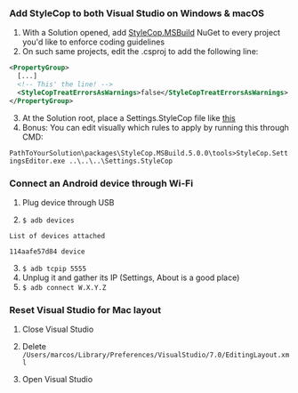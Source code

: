 ### Add StyleCop to both Visual Studio on Windows & macOS

1. With a Solution opened, add [StyleCop.MSBuild](https://www.nuget.org/packages/StyleCop.MSBuild/) NuGet to every project you'd like to enforce coding guidelines
2. On such same projects, edit the .csproj to add the following line:

```xml
<PropertyGroup>
  [...]
  <!-- This' the line! -->
  <StyleCopTreatErrorsAsWarnings>false</StyleCopTreatErrorsAsWarnings>
</PropertyGroup>
```

3. At the Solution root, place a Settings.StyleCop file like [this](items/documents/Settings.StyleCop)
4. Bonus: You can edit visually which rules to apply by running this through CMD:

`PathToYourSolution\packages\StyleCop.MSBuild.5.0.0\tools>StyleCop.SettingsEditor.exe ..\..\..\Settings.StyleCop`

### Connect an Android device through Wi-Fi

1.  Plug device through USB

2.  `$ adb devices`

```
List of devices attached

114aafe57d84 device
```

3. `$ adb tcpip 5555`
4. Unplug it and gather its IP (Settings, About is a good place)
5. `$ adb connect W.X.Y.Z`

### Reset Visual Studio for Mac layout

1.  Close Visual Studio

2.  Delete
    `/Users/marcos/Library/Preferences/VisualStudio/7.0/EditingLayout.xml`

3.  Open Visual Studio
